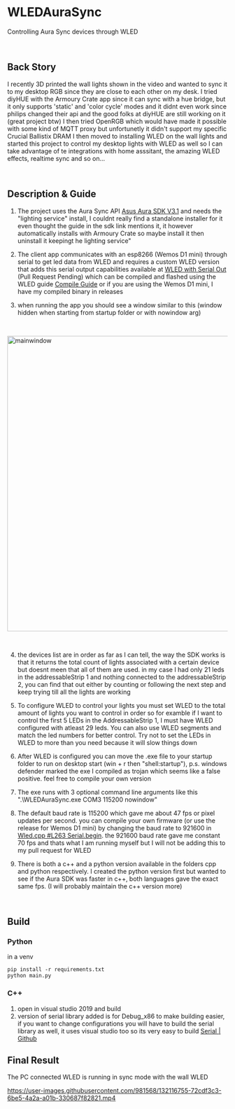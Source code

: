 # WLEDAuraSync
Controlling Aura Sync devices through WLED

&nbsp;

## Back Story

I recently 3D printed the wall lights shown in the video and wanted to sync it to my desktop RGB since they are close to each other on my desk.
I tried diyHUE with the Armoury Crate app since it can sync with a hue bridge, but it only supports 'static' and 'color cycle' modes and it didnt even work since philips changed their api and the good folks at diyHUE are still working on it (great project btw)
I then tried OpenRGB which would have made it possible with some kind of MQTT proxy but unfortunetly it didn't support my specific Crucial Ballistix DRAM
I then moved to installing WLED on the wall lights and started this project to control my desktop lights with WLED as well so I can take advantage of te integrations with home asssitant, the amazing WLED effects, realtime sync and so on...

&nbsp;

## Description & Guide
1. The project uses the Aura Sync API [Asus Aura SDK V3.1](https://www.asus.com/microsite/aurareadydevportal/index.html)
and needs the "lighting service" install, I couldnt really find a standalone installer for it even thought the guide in the sdk link mentions it, it however automatically installs with Armoury Crate so maybe install it then uninstall it keepingt he lighting service"

2. The client app communicates with an esp8266 (Wemos D1 mini) through serial to get led data from WLED and requires a custom WLED version that adds this serial output capabilities available at [WLED with Serial Out](https://github.com/ShadyNawara/WLED) (Pull Request Pending)
which can be compiled and flashed using the WLED guide [Compile Guide](https://github.com/Aircoookie/WLED/wiki/Compiling-WLED) or if you are using the Wemos D1 mini, I have my compiled binary in releases

3. when running the app you should see a window similar to this (window hidden when starting from startup folder or with nowindow arg)

&nbsp;

<img width="675" alt="mainwindow" src="https://user-images.githubusercontent.com/981568/132116570-ef91a008-8963-4d43-8d87-9d9a19757111.png">

&nbsp;

4. the devices list are in order as far as I can tell, the way the SDK works is that it returns the total count of lights associated with a certain device but doesnt meen that all of them are used. in my case I had only 21 leds in the addressableStrip 1 and nothing connected to the addressableStrip 2, you can find that out either by counting or following the next step and keep trying till all the lights are working

5. To configure WLED to control your lights you must set WLED to the total amount of lights you want to control in order so for examble if I want to control the first 5 LEDs in the AddressableStrip 1, I must have WLED configured with atleast 29 leds. You can also use WLED segments and match the led numbers for better control. Try not to set the LEDs in WLED to more than you need because it will slow things down

6. After WLED is configured you can move the .exe file to your startup folder to run on desktop start (win + r then "shell:startup"), p.s. windows defender marked the exe I compiled as trojan which seems like a false positive. feel free to compile your own version

7. The exe runs with 3 optional command line arguments like this ".\WLEDAuraSync.exe COM3 115200 nowindow"

8. The default baud rate is 115200 which gave me about 47 fps or pixel updates per second. you can compile your own firmware (or use the release for Wemos D1 mini) by changing the baud rate to 921600 in [Wled.cpp #L263 Serial.begin](https://github.com/Aircoookie/WLED/blob/1d4487b6cd7c9a69bbce45c14ae1fb1c622e1d0e/wled00/wled.cpp#L263). the 921600 baud rate gave me constant 70 fps and thats what I am running myself but I will not be adding this to my pull request for WLED

9. There is both a c++ and a python version available in the folders cpp and python respectively. I created the python version first but wanted to see if the Aura SDK was faster in c++, both languages gave the exact same fps. (I will probably maintain the c++ version more)

&nbsp;

## Build
### Python
in a venv
```
pip install -r requirements.txt
python main.py
```

### C++
1. open in visual studio 2019 and build
2. version of serial library added is for Debug_x86 to make building easier, if you want to change configurations you will have to build the serial library as well, it uses visual studio too so its very easy to build [Serial | Github](https://github.com/wjwwood/serial)

## Final Result

The PC connected WLED is running in sync mode with the wall WLED
&nbsp;



https://user-images.githubusercontent.com/981568/132116755-72cdf3c3-6be5-4a2a-a01b-330687f82821.mp4



